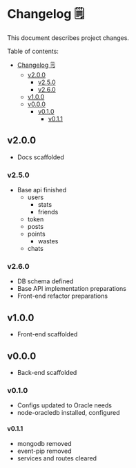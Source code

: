 # Changelog 🗒️

This document describes project changes.

Table of contents:

- [Changelog 🗒️](#changelog-%f0%9f%97%92%ef%b8%8f)
  - [v2.0.0](#v200)
    - [v2.5.0](#v250)
    - [v2.6.0](#v260)
  - [v1.0.0](#v100)
  - [v0.0.0](#v000)
    - [v0.1.0](#v010)
      - [v0.1.1](#v011)

## v2.0.0

- Docs scaffolded

### v2.5.0

- Base api finished
  - users
    - stats
    - friends
  - token
  - posts
  - points
    - wastes
  - chats

### v2.6.0

- DB schema defined
- Base API implementation preparations
- Front-end refactor preparations

## v1.0.0

- Front-end scaffolded

## v0.0.0

- Back-end scaffolded

### v0.1.0

- Configs updated to Oracle needs
- node-oracledb installed, configured

#### v0.1.1

- mongodb removed
- event-pip removed
- services and routes cleared
